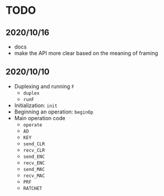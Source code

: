# TODO

## 2020/10/16
- docs
- make the API more clear based on the meaning of framing

## 2020/10/10
- Duplexing and running `F`
  - `duplex`
  - `runF`
- Initialization: `init`
- Beginning an operation: `beginOp`
- Main operation code
  - `operate`
  - `AD`
  - `KEY`
  - `send_CLR`
  - `recv_CLR`
  - `send_ENC`
  - `recv_ENC`
  - `send_MAC`
  - `recv_MAC`
  - `PRF`
  - `RATCHET`
